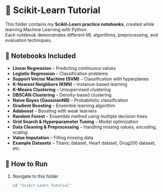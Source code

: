 # 🤖 Scikit-Learn Tutorial

This folder contains my **Scikit-Learn practice notebooks**, created while learning Machine Learning with Python.  
Each notebook demonstrates different ML algorithms, preprocessing, and evaluation techniques.

## 📂 Notebooks Included
- **Linear Regression** – Predicting continuous values
- **Logistic Regression** – Classification problems
- **Support Vector Machine (SVM)** – Classification with hyperplanes
- **K-Nearest Neighbors (KNN)** – Instance-based learning
- **K-Means Clustering** – Unsupervised clustering
- **DBSCAN Clustering** – Density-based clustering
- **Naive Bayes (GaussianNB)** – Probabilistic classification
- **Gradient Boosting** – Ensemble learning algorithm
- **Adaboost** – Boosting with weak learners
- **Random Forest** – Ensemble method using multiple decision trees
- **Grid Search & Hyperparameter Tuning** – Model optimization
- **Data Cleaning & Preprocessing** – Handling missing values, encoding, scaling
- **Value Imputation** – Filling missing data
- **Example Datasets** – Titanic dataset, Heart dataset, Drug200 dataset, etc.

## 🚀 How to Run
1. Navigate to this folder  
   ```bash
   cd "Scikit-Learn Tutorial"
